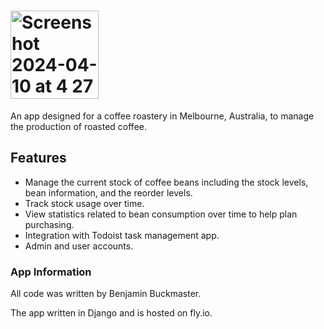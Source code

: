 # <img width="141" alt="Screenshot 2024-04-10 at 4 27 36 pm" src="https://github.com/benjaminbuckmaster/fazenda/assets/98569965/d7cbc6bf-dd7c-4a50-a491-515f7298f72b">

An app designed for a coffee roastery in Melbourne, Australia, to manage the production of roasted coffee.

## Features
- Manage the current stock of coffee beans including the stock levels, bean information, and the reorder levels.
- Track stock usage over time.
- View statistics related to bean consumption over time to help plan purchasing.
- Integration with Todoist task management app.
- Admin and user accounts.

### App Information
All code was written by Benjamin Buckmaster.

The app written in Django and is hosted on fly.io.
